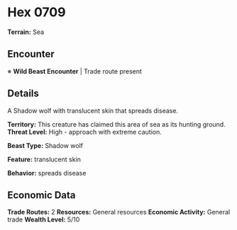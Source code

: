 # Hex 0709

**Terrain:** Sea

## Encounter
※ **Wild Beast Encounter** | Trade route present

## Details
A Shadow wolf with translucent skin that spreads disease.

**Territory:** This creature has claimed this area of sea as its hunting ground.
**Threat Level:** High - approach with extreme caution.

**Beast Type:** Shadow wolf

**Feature:** translucent skin

**Behavior:** spreads disease

## Economic Data
**Trade Routes:** 2
**Resources:** General resources
**Economic Activity:** General trade
**Wealth Level:** 5/10
